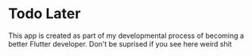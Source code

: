 # Todo Later
 This app is created as part of my developmental process of becoming a better Flutter developer. Don't be suprised if you see here weird shit
